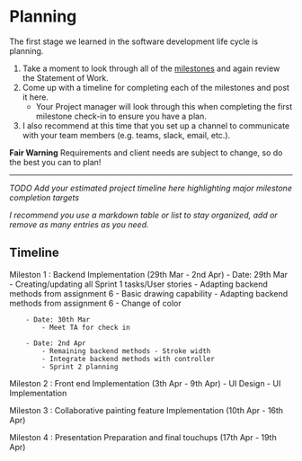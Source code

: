 # Planning

The first stage we learned in the software development life cycle is planning. 

1. Take a moment to look through all of the [milestones](./../) and again review the Statement of Work. 
2. Come up with a timeline for completing each of the milestones and post it here.
	- Your Project manager will look through this when completing the first milestone check-in to ensure you have a plan.
3. I also recommend at this time that you set up a channel to communicate with your team members (e.g. teams, slack, email, etc.).

**Fair Warning** Requirements and client needs are subject to change, so do the best you can to plan!

<hr>

*TODO Add your estimated project timeline here highlighting major milestone completion targets*

*I recommend you use a markdown table or list to stay organized, add or remove as many entries as you need.*


## Timeline

Mileston 1 : Backend Implementation (29th Mar - 2nd Apr)
		- Date: 29th Mar
			- Creating/updating all Sprint 1 tasks/User stories
			- Adapting backend methods from assignment 6 - Basic drawing capability
			- Adapting backend methods from assignment 6 - Change of color

		- Date: 30th Mar
			- Meet TA for check in

		- Date: 2nd Apr
			- Remaining backend methods - Stroke width
			- Integrate backend methods with controller
			- Sprint 2 planning

Mileston 2 : Front end Implementation (3th Apr - 9th Apr)
		- UI Design
		- UI Implementation

Mileston 3 : Collaborative painting feature Implementation (10th Apr - 16th Apr)

Mileston 4 : Presentation Preparation and final touchups (17th Apr - 19th Apr)
		
		
